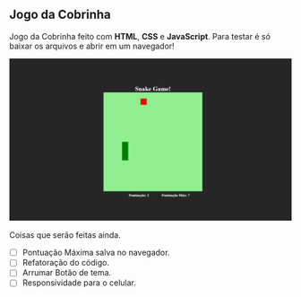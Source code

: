 ## Jogo da Cobrinha

Jogo da Cobrinha feito com **HTML**, **CSS** e **JavaScript**. Para testar é só baixar os arquivos e abrir em um navegador!

![Print do Site do Jogo da Cobrinha](img/Foto-Site.png)

Coisas que serão feitas ainda.

- [ ] Pontuação Máxima salva no navegador.
- [ ] Refatoração do código.
- [ ] Arrumar Botão de tema.
- [ ] Responsividade para o celular.